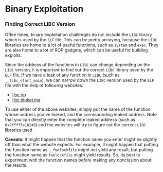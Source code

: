 # Binary Exploitation 
### Finding Correct LIBC Version
Often times, binary exploitation challenges do not include the `LIBC` library which is used by the `ELF` file. This can be pretty annoying, because the `LIBC` libraries are home to a lot of useful functions, such as `system` and `exec`. They are also home to a lot of ROP gadgets, which can be useful for building exploits. 

Since the address of the functions in `LIBC` can change depending on the `LIBC` version, it is important to find out the correct `LIBC` library used by the `ELF` file. If we have a leak of any function in `LIBC` (such as `__libc_start_main`), we can narrow down the `LIBC` version used by the `ELF` file with the help of following websites: 

 - [libc.rip](https://libc.rip/)
 - [libc.blukat.me](https://libc.blukat.me/)

To use either of the above websites, simply put the name of the function whose address you've leaked, and the corresponding leaked address. Note that you can directly enter the complete leaked address (such as `0x7ffff7e18240`) and the websites will try to figure out the correct `LIBC` libraries used. 

**Caveats:** It might happen that the function name you enter might be slightly off than what the website expects. For example, it might happen that putting the function name as `__funlockfile` might not yield any result, but putting the function name as `funlockfile` might yield results. So, its best to experiment with the function names before making any conclusion about the results. 
